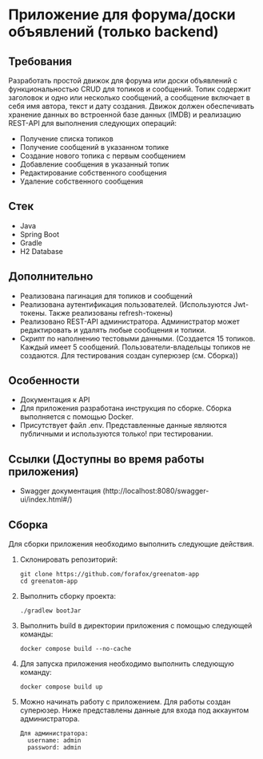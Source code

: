 # Приложение для форума/доски объявлений (только backend)

## Требования

Разработать простой движок для форума или доски объявлений с функциональностью CRUD для топиков и сообщений. Топик
содержит заголовок и одно или несколько сообщений, а сообщение включает в себя имя автора, текст и дату создания. Движок
должен обеспечивать хранение данных во встроенной базе данных (IMDB) и реализацию REST-API для выполнения следующих
операций:

- Получение списка топиков
- Получение сообщений в указанном топике
- Создание нового топика с первым сообщением
- Добавление сообщения в указанный топик
- Редактирование собственного сообщения
- Удаление собственного сообщения

## Стек

- Java
- Spring Boot
- Gradle
- H2 Database

## Дополнительно

- Реализована пагинация для топиков и сообщений
- Реализована аутентификация пользователей. (Используются Jwt-токены. Также реализованы refresh-токены)
- Реализовано REST-API администратора. Администратор может редактировать и удалять любые сообщения и топики.
- Скрипт по наполнению тестовыми данными. (Создается 15 топиков. Каждый имеет 5 сообщений. Пользователи-владельцы
  топиков не создаются. Для тестирования создан суперюзер (см. Сборка))

## Особенности

- Документация к API
- Для приложения разработана инструкция по сборке. Сборка выполняется с помощью Docker.
- Присутствует файл .env. Представленные данные являются публичными и используются только! при тестировании.

## Ссылки (Доступны во время работы приложения)

- Swagger документация (http://localhost:8080/swagger-ui/index.html#/)

## Сборка

Для сборки приложения необходимо выполнить следующие действия.

1. Склонировать репозиторий:

   ```
   git clone https://github.com/forafox/greenatom-app
   cd greenatom-app
   ```
2. Выполнить сборку проекта:

   ```
   ./gradlew bootJar
   ```

3. Выполнить build в директории приложения с помощью следующей команды:

   ```
   docker compose build --no-cache
   ```

4. Для запуска приложения необходимо выполнить следующую команду:

   ```
   docker compose build up
   ```

5. Можно начинать работу с приложением. Для работы создан суперюзер. Ниже представлены данные для входа под аккаунтом
   администратора.

   ```
   Для администратора:
     username: admin
     password: admin
   ```
     